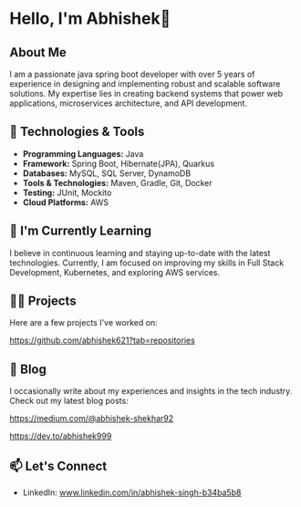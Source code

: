 # Hello, I'm Abhishek👋

## About Me
I am a passionate java spring boot developer with over 5 years of experience in designing and implementing robust and 
scalable software solutions. My expertise lies in creating backend systems that power web applications, microservices 
architecture, and API development.

## 🔧 Technologies & Tools
- **Programming Languages:** Java
- **Framework:** Spring Boot, Hibernate(JPA), Quarkus
- **Databases:** MySQL, SQL Server, DynamoDB
- **Tools & Technologies:** Maven, Gradle, Git, Docker
- **Testing:** JUnit, Mockito
- **Cloud Platforms:** AWS

## 🌱 I'm Currently Learning
I believe in continuous learning and staying up-to-date with the latest technologies. Currently, I am focused on improving my skills in Full Stack Development, Kubernetes, and exploring AWS services.

## 👨‍💻 Projects
Here are a few projects I've worked on:

https://github.com/abhishek621?tab=repositories

## 📝 Blog
I occasionally write about my experiences and insights in the tech industry. Check out my latest blog posts:

https://medium.com/@abhishek-shekhar92

https://dev.to/abhishek999

## 📫 Let's Connect
- LinkedIn: www.linkedin.com/in/abhishek-singh-b34ba5b8
